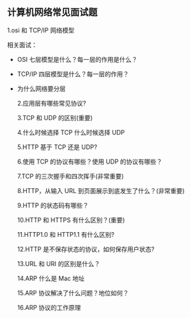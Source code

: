 ## 计算机网络常见面试题

1.osi 和 TCP/IP 网络模型

相关面试：

- OSI 七层模型是什么？每一层的作用是什么？
- TCP/IP 四层模型是什么？每一层的作用？
- 为什么网络要分层

  2.应用层有哪些常见协议?

  3.TCP 和 UDP 的区别(重要)

  4.什么时候选择 TCP 什么时候选择 UDP

  5.HTTP 基于 TCP 还是 UDP?

  6.使用 TCP 的协议有哪些？使用 UDP 的协议有哪些？

  7.TCP 的三次握手和四次挥手(非常重要)

  8.HTTP，从输入 URL 到页面展示到底发生了什么？(非常重要)

  9.HTTP 的状态码有哪些？

  10.HTTP 和 HTTPS 有什么区别？(重要)

  11.HTTP1.0 和 HTTP1.1 有什么区别?

  12.HTTP 是不保存状态的协议，如何保存用户状态?

  13.URL 和 URI 的区别是什么？

  14.ARP 什么是 Mac 地址

  15.ARP 协议解决了什么问题？地位如何？

  16.ARP 协议的工作原理
